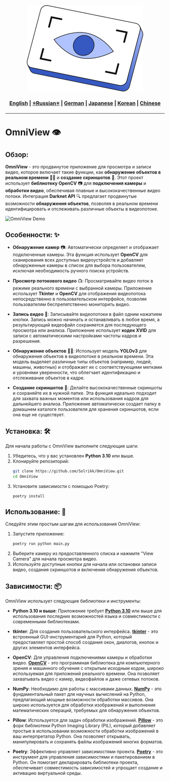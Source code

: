 <div align="center">
  <img src="https://github.com/Solrikk/OmniView/blob/main/assets/images/techny-machine-vision-icon.png" alt="Logo" />
</div>

<div align="center">
  <h3>
    <a href="https://github.com/Solrikk/OmniView/blob/main/README.md">English</a> |
    <a href="https://github.com/Solrikk/OmniView/blob/main/README_RU.md">⭐Russian⭐</a> |
    <a href="https://github.com/Solrikk/OmniView/blob/main/README_GE.md">German</a> |
    <a href="https://github.com/Solrikk/OmniView/blob/main/README_JP.md">Japanese</a> |
    <a href="README_KR.md">Korean</a> |
    <a href="README_CN.md">Chinese</a>
  </h3>
</div>

-----------------

# OmniView 👁️

## Обзор:

**OmniView** - это продвинутое приложение для просмотра и записи видео, которое включает такие функции, как **обнаружение объектов в реальном времени** 🕵️‍♂️ и **создание скриншотов** 📸. Этот проект использует **библиотеку OpenCV** 📷 для **подключения камеры** и **обработки видео**, обеспечивая плавные и высококачественные видео потоки. Интеграция **Darknet API** 🔍 предлагает продвинутые возможности **обнаружения объектов**, позволяя в реальном времени идентифицировать и отслеживать различные объекты в видеопотоке.

![OmniView Demo](https://github.com/Solrikk/OmniView/blob/main/assets/gif/OmniView.gif)

## Особенности: ✨

- **Обнаружение камер** 📷: Автоматически определяет и отображает подключенные камеры. Эта функция использует **OpenCV** для сканирования всех доступных видеоустройств и добавляет обнаруженные камеры в список для выбора пользователем, исключая необходимость ручного поиска устройств.

- **Просмотр потокового видео** 📺: Просматривайте видео поток в режиме реального времени с выбранной камеры. Приложение использует **Tkinter** и **OpenCV** для отображения видеопотока непосредственно в пользовательском интерфейсе, позволяя пользователям беспрепятственно мониторить видео.

- **Запись видео** 🎥: Записывайте видеопотоки в файл одним нажатием кнопки. Запись можно начинать и останавливать в любое время, а результирующий видеофайл сохраняется для последующего просмотра или анализа. Приложение использует **кодек XVID** для записи с автоматическими настройками частоты кадров и разрешения.

- **Обнаружение объектов** 🕵️‍♂️: Использует модель **YOLOv3** для обнаружения объектов в видеопотоке в реальном времени. Эта модель выделяет различные типы объектов (например, людей, машины, животных) и отображает их с соответствующими метками и уровнями уверенности, что облегчает идентификацию и отслеживание объектов в кадре.

- **Создание скриншотов** 📸: Делайте высококачественные скриншоты и сохраняйте их в нужной папке. Эта функция идеально подходит для захвата важных моментов или использования кадров для дальнейшего анализа. Приложение автоматически создает папку в домашнем каталоге пользователя для хранения скриншотов, если она еще не существует.

## Установка: 🛠️

Для начала работы с OmniView выполните следующие шаги:

1. Убедитесь, что у вас установлен **Python 3.10** или выше.
2. Клонируйте репозиторий:
    ```bash
    git clone https://github.com/Solrikk/OmniView.git
    cd OmniView
    ```
3. Установите зависимости с помощью Poetry:
    ```bash
    poetry install
    ```

## Использование: 🚀

Следуйте этим простым шагам для использования OmniView:

1. Запустите приложение:
    ```bash
    poetry run python main.py
    ```
2. Выберите камеру из предоставленного списка и нажмите "View Camera" для начала просмотра видео.
3. Используйте доступные кнопки для начала или остановки записи видео, создания скриншотов и включения обнаружения объектов.

## Зависимости: 📦

OmniView использует следующие библиотеки и инструменты:

- **Python 3.10 и выше**: Приложение требует [**Python 3.10**](https://www.python.org/downloads/release/python-3100/) или выше для использования последних возможностей языка и совместимости с современными библиотеками.
  
- **tkinter**: Для создания пользовательского интерфейса. [**tkinter**](https://docs.python.org/3/library/tkinter.html) - это встроенный GUI-инструментарий для Python, который предоставляет простой способ создания окон, диалогов, кнопок и других элементов интерфейса.

- **OpenCV**: Для управления подключениями камеры и обработки видео. [**OpenCV**](https://opencv.org/) - это программная библиотека для компьютерного зрения и машинного обучения с открытым исходным кодом, широко используемая для приложений реального времени. Она позволяет захватывать видео с камер, видеофайлов и даже сетевых потоков.

- **NumPy**: Необходимо для работы с массивами данных. [**NumPy**](https://numpy.org/) - это фундаментальный пакет для научных вычислений на Python, предлагающий мощные возможности обработки массивов. Она широко используется для обработки изображений и выполнения математических операций, требуемых для обнаружения объектов.

- **Pillow**: Используется для задач обработки изображений. [**Pillow**](https://python-pillow.org/) - это форк библиотеки Python Imaging Library (PIL), который добавляет простые в использовании возможности обработки изображений в ваш интерпретатор Python. Она позволяет открывать, манипулировать и сохранять файлы изображений многих форматов.

- **Poetry**: Эффективно управляет зависимостями проекта. [**Poetry**](https://python-poetry.org/) - это инструмент для управления зависимостями и пакетированием в Python. Он помогает декларировать библиотеки проекта, обеспечивает совместимость зависимостей и упрощает создание и активацию виртуальной среды.
